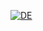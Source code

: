 [![DE](https://img.shields.io/badge/lang-de-red.svg)](https://github.com/VictorMartins1310/FullStack-Project/blob/main/README-DE.md)
